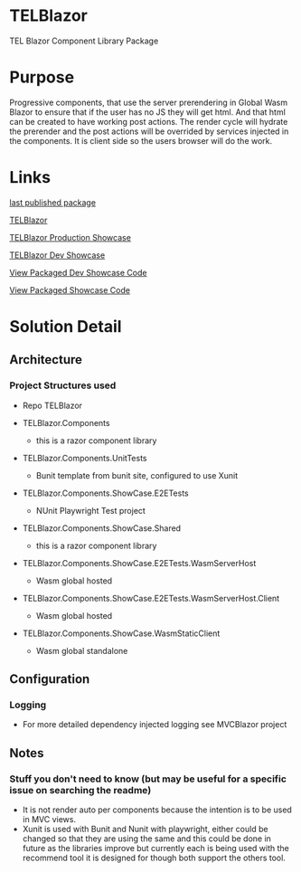
# TELBlazor
TEL Blazor Component Library Package

# Purpose

Progressive components, that use the server prerendering in Global Wasm Blazor to ensure that if the user has no JS they will get html. And that html can be created to have working post actions.
The render cycle will hydrate the prerender and the post actions will be overrided by services injected in the components.
It is client side so the users browser will do the work.
  
   
# Links

[last published package](https://github.com/orgs/TechnologyEnhancedLearning/packages?tab=packages&q=TELBlazor)

[TELBlazor](https://github.com/TechnologyEnhancedLearning/TELBlazor)

[TELBlazor Production Showcase](https://technologyenhancedlearning.github.io/TELBlazor/)

[TELBlazor Dev Showcase](https://technologyenhancedlearning.github.io/TELBlazor-DevShowCase/)

[View Packaged Dev Showcase Code](https://technologyenhancedlearning/TELBlazor-DevShowCase/tree/gh-pages/)

[View Packaged Showcase Code](https://github.com/TechnologyEnhancedLearning/TELBlazor/tree/gh-pages/)


# Solution Detail

## Architecture

### Project Structures used
- Repo TELBlazor

 - TELBlazor.Components
	- this is a razor component library
 - TELBlazor.Components.UnitTests
	- Bunit template from bunit site, configured to use Xunit
 - TELBlazor.Components.ShowCase.E2ETests
    - NUnit Playwright Test project
 - TELBlazor.Components.ShowCase.Shared
	- this is a razor component library
 - TELBlazor.Components.ShowCase.E2ETests.WasmServerHost
	- Wasm global hosted
 - TELBlazor.Components.ShowCase.E2ETests.WasmServerHost.Client 
	- Wasm global hosted
 - TELBlazor.Components.ShowCase.WasmStaticClient
	- Wasm global standalone 
	
## Configuration

### Logging
- For more detailed dependency injected logging see MVCBlazor project	
	
## Notes

### Stuff you don't need to know (but may be useful for a specific issue on searching the readme)
- It is not render auto per components because the intention is to be used in MVC views.
- Xunit is used with Bunit and Nunit with playwright, either could be 
changed so that they are using the same and this could be done in future 
as the libraries improve but currently each is being used with the 
recommend tool it is designed for though both support the others tool.